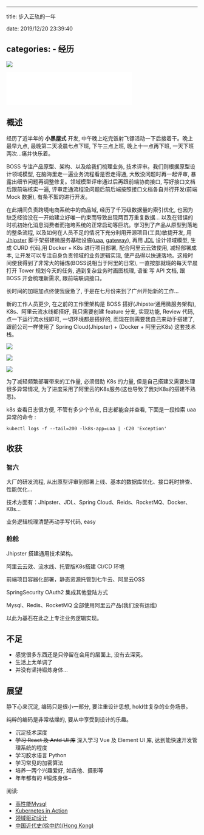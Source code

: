
---
title: 步入正轨的一年

date: 2019/12/20 23:39:40

categories:
    - 经历
---

![](http://cdn.talei.me/image/%E7%A7%92%E9%80%9F%E4%BA%94%E5%8E%98%E7%B1%B3/1238.jpg)

<!--more-->

<iframe frameborder="no" border="0" marginwidth="0" marginheight="0" width=330 height=86 src="//music.163.com/outchain/player?type=2&id=477342444&auto=1&height=66"></iframe>

## 概述

经历了近半年的 **小黑屋式** 开发, 中午晚上吃完饭射飞镖活动一下后接着干。晚上最早九点, 最晚第二天凌晨七点下班, 下午三点上班, 晚上十一点再下班, 一天下班两次...痛并快乐着。

BOSS 专注产品原型、架构、以及给我们梳理业务, 技术评审。我们则根据原型设计领域模型, 在脑海里走一遍业务流程看是否走得通, 大致没问题时再一起评审, 暴露出细节问题再调整修复。领域模型评审通过后再跟前端协商接口, 写好接口文档后跟前端核实一遍, 评审走通流程没问题后前后端按照接口文档各自并行开发(前端 Mock 数据), 有条不絮的进行开发。 

在此期间负责跨境电商系统中的商品域, 经历了千万级数据量的索引优化, 也因为缺乏经验没在一开始建立好唯一约束而导致出现两百万重复数据... 以及在错误的时机初始化消息消费者而拖垮系统的正常启动等巨坑。学习到了产品从原型到落地的整条流程, 以及如何在人员不足的情况下充分利用开源项目(工具)敏捷开发, 用 [Jhipster](https://www.jhipster.tech/) 脚手架搭建微服务基础设施([uaa](https://www.jhipster.tech/using-uaa/), [gateway](https://www.jhipster.tech/api-gateway/)), 再用 [JDL](https://start.jhipster.tech/jdl-studio/) 设计领域模型, 生成 CURD 代码,用 Docker + K8s 进行项目部署, 配合阿里云云效使用, 减轻部署成本, 让开发可以专注自身负责领域的业务逻辑实现, 使产品得以快速落地。这段时间使我得到了非常大的锤炼(BOSS说相当于阿里的日常), 一直按部就班的每天早晨打开 Tower 规划今天的任务, 遇到复杂业务时画图梳理, 语雀 写 API 文档, 跟 BOSS 开会梳理新需求, 跟前端联调接口。

长时间的加班加点终使我疲惫了, 于是在七月份来到了广州开始新的工作...

新的工作人员更少, 在之前的工作里架构是 BOSS 搭好(Jhipster通用微服务架构), K8s、阿里云流水线都搭好, 我只需要创建 feature 分支, 实现功能, Review 代码, 点一下运行流水线即可, 一切环境都是搭好的, 而现在则需要我自己来动手搭建了, 跟前公司一样使用了 Spring Cloud(Jhipster) + (Docker + 阿里云K8s) 这套技术栈。

![](http://cdn.talei.me/blog/undergo/2019/pipeline-list.jpg)

![](http://cdn.talei.me/blog/undergo/2019/pipeline-detailed.jpg)

![](http://cdn.talei.me/blog/undergo/2019/k8s-home.jpg)

为了减轻频繁部署带来的工作量, 必须借助 K8s 的力量, 但是自己搭建又需要处理很多异常情况, 为了进度采用了阿里云的K8s服务(这也导致了我对K8s的搭建不熟悉)。

k8s 查看日志很方便, 不管有多少个节点, 日志都能合并查看, 下面是一段检索 uaa 异常的命令 :

```shell
kubectl logs -f --tail=200 -lk8s-app=uaa | -C20 'Exception'
```


## 收获

### 智六

大厂的研发流程, 从出原型评审到部署上线、基本的数据库优化、接口耗时排查、性能优化...

技术方面有：Jhipster、JDL、Spring Cloud、Reids、RocketMQ、Docker、K8s...

业务逻辑梳理清楚再动手写代码, easy

### 舱舱

Jhipster 搭建通用技术架构。

阿里云云效、流水线、托管版K8s搭建 CI/CD 环境

前端项目容器化部署，静态资源托管到七牛云、阿里云OSS

SpringSecurity OAuth2 集成其他登陆方式

Mysql、Redis、RocketMQ 全部使用阿里云产品(我们没有运维)

以此为基石在此之上专注业务逻辑实现。

## 不足

- 感觉很多东西还是只停留在会用的层面上, 没有去深究。
- 生活上太单调了
- 并没有坚持锻炼身体...

## 展望

静下心来沉淀, 编码只是很小一部分, 要注重设计思想, hold住复杂的业务场景。

纯粹的编码是非常枯燥的, 要从中享受到设计的乐趣。

- 沉淀技术深度
- ~~学习 React 及 Antd UI 库~~ 深入学习 Vue 及 Element UI 库, 达到能快速开发管理系统的程度
- 学习胶水语言 Python
- 学习常见的加密算法
- 培养一两个兴趣爱好, 如吉他、摄影等
- 年年都有的 #锻炼身体~


阅读:

- [高性能Mysql](https://book.douban.com/subject/23008813/)
- [Kubernetes in Action](https://book.douban.com/subject/30418855/)
- [领域驱动设计](https://book.douban.com/subject/5344973/)
- [中国近代史(徐中约)(Hong Kong)](https://drive.google.com/drive/folders/0B7o-Es_WO2PbazJSVWhkY3Y4Q3M)
